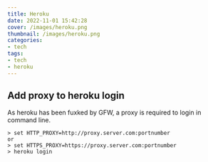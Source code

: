 ```yaml
---
title: Heroku
date: 2022-11-01 15:42:28
cover: /images/heroku.png
thumbnail: /images/heroku.png
categories:
- tech
tags:
- tech
- heroku
---
```


## Add proxy to heroku login
<!-- more -->

As heroku has been fuxked by GFW, a proxy is required to login in command line.

```
> set HTTP_PROXY=http://proxy.server.com:portnumber
or
> set HTTPS_PROXY=https://proxy.server.com:portnumber
> heroku login
```
